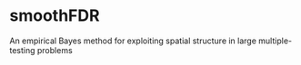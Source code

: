 # smoothFDR
An empirical Bayes method for exploiting spatial structure in large multiple-testing problems
